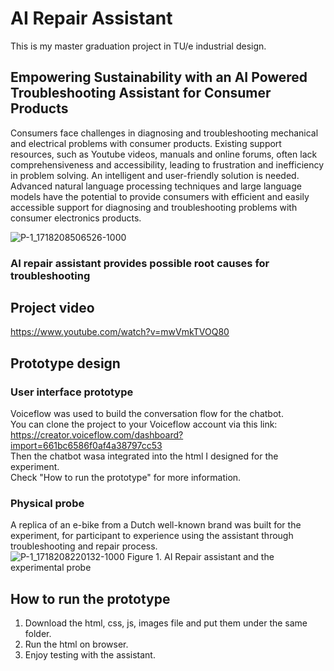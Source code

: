 # AI Repair Assistant
This is my master graduation project in TU/e industrial design.

## Empowering Sustainability with an AI Powered Troubleshooting Assistant for Consumer Products
Consumers face challenges in diagnosing and troubleshooting mechanical and electrical problems with consumer products. Existing support resources, such as Youtube videos, manuals and online forums, often lack comprehensiveness and accessibility, leading to frustration and inefficiency in problem solving. An intelligent and user-friendly solution is needed. Advanced natural language processing techniques and large language models have the potential to provide consumers with efficient and easily accessible support for diagnosing and troubleshooting problems with consumer electronics products.

![P-1_1718208506526-1000](https://github.com/Davidhuang616/ai_repair_assistant/assets/124699019/25211f40-aef9-4b40-adec-9ca22a9ce08d)
### AI repair assistant provides possible root causes for troubleshooting

## Project video
https://www.youtube.com/watch?v=mwVmkTVOQ80

## Prototype design
### User interface prototype <br />
Voiceflow was used to build the conversation flow for the chatbot. <br />
You can clone the project to your Voiceflow account via this link: <br />
https://creator.voiceflow.com/dashboard?import=661bc6586f0af4a38797cc53 <br />
Then the chatbot wasa integrated into the html I designed for the experiment. <br />
Check "How to run the prototype" for more information. <br />

### Physical probe <br />
A replica of an e-bike from a Dutch well-known brand was built for the experiment, for participant to experience using the assistant through troubleshooting and repair process. <br />
![P-1_1718208220132-1000](https://github.com/Davidhuang616/ai_repair_assistant/assets/124699019/7633529c-c7f3-4de4-83ee-f3aaa6c23758)
Figure 1. AI Repair assistant and the experimental probe

## How to run the prototype
1. Download the html, css, js, images file and put them under the same folder.
2. Run the html on browser.
3. Enjoy testing with the assistant.

